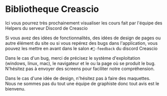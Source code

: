 # Bibliotheque Creascio

Ici vous pourrez très prochainement visualiser les cours fait par l'équipe des Helpers du serveur Discord de Creascio

Si vous avez des idées de fonctionnalités, des idées de design de pages ou autre élément du site ou si vous repérez des bugs dans l'application, vous pouvez
les mettre en avant dans le salon `#📯-feedback` du discord Creascio

Dans le cas d'un bug, merci de précisez le système d'exploitation (windows, linux, mac), le navigateur et le ou la page où se produit le bug. N'hésitez pas à envoyer 
des screens pour faciliter notre compréhension.

Dans le cas d'une idée de design, n'hésitez pas à faire des maquettes. Nous ne sommes pas du tout une équipe de graphiste donc tout avis est le bienvenu.
